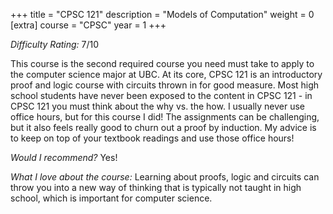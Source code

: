 +++
title = "CPSC 121"
description = "Models of Computation"
weight = 0
[extra]
course = "CPSC"
year = 1
+++

*Difficulty Rating:* 7/10

This course is the second required course you need must take to apply to the computer science major at UBC. At its core, CPSC 121 is an introductory proof and logic course with circuits thrown in for good measure. Most high school students have never been exposed to the content in CPSC 121 - in CPSC 121 you must think about the why vs. the how. I usually never use office hours, but for this course I did! The assignments can be challenging, but it also feels really good to churn out a proof by induction. My advice is to keep on top of your textbook readings and use those office hours!

*Would I recommend?* Yes!

*What I love about the course:* Learning about proofs, logic and circuits can throw you into a new way of thinking that is typically not taught in high school, which is important for computer science.

